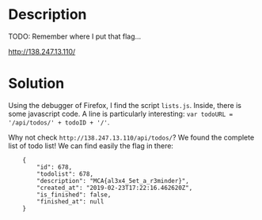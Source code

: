 # Description

TODO: Remember where I put that flag…

http://138.247.13.110/

# Solution

Using the debugger of Firefox, I find the script `lists.js`. Inside, there is some javascript code. A line is particularly interesting: `var todoURL = '/api/todos/' + todoID + '/'`.

Why not check `http://138.247.13.110/api/todos/`? We found the complete list of todo list! We can find easily the flag in there: 
```
    {
        "id": 678,
        "todolist": 678,
        "description": "MCA{al3x4_5et_a_r3minder}",
        "created_at": "2019-02-23T17:22:16.462620Z",
        "is_finished": false,
        "finished_at": null
    }
```
